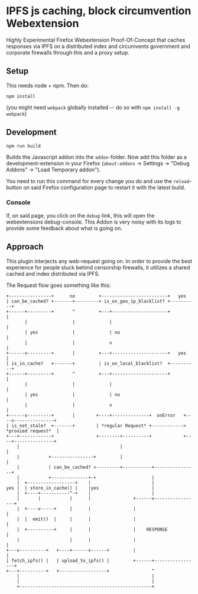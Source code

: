 # IPFS js caching, block circumvention Webextension

Highly Experimental Firefox Webextension Proof-Of-Concept that caches responses via IPFS on a distributed index and circumvents government and corporate firewalls through this and a proxy setup.

## Setup

This needs node + npm. Then do:

```
npm install
```

(you might need `webpack` globally installed -- do so with `npm install -g webpack`)

## Development

```
npm run build
```

Builds the Javascript addon into the `addon`-folder. Now add this folder as a development-extension in your Firefox (`about:addons` -> Settings -> "Debug Addons" -> "Load Temporary addon"). 

You need to run this command for every change you do and use the `reload`-button on said Firefox configuration page to restart it with the latest build.

### Console

If, on said page, you click on the `debug`-link, this will open the webextensions debug-console. This Addon is very noisy with its logs to provide some feedback about what is going on.

## Approach

This plugin interjects any web-request going on. In order to provide the best experience for people stuck behind censorship firewalls, it utilizes a shared cached and index distributed via IPFS.

The Request flow goes something like this:

```
+----------------+      no         +-------------------------+   yes
| can_be_cached? +-------+---------> is_on_geo_ip_blacklist? +----------+
+------+---------+       ^         +---+---------------------+          |
       |                 |             |                                |
       | yes             |             | no                             |
       |                 |             v                                |
+------v---------+       |         +---+---------------------+   yes    |
| is_in_cache?   +-------+         | is_on_local_blacklist?  +----------+
+------+---------+       ^         +---+---------------------+          |
       |                 |             |                                |
       | yes             |             | no                             |
       |                 |             v                                |
+------v---------+       |        +----+--------------+  onError   +----v---------------+
| is_not_stale?  +-------+        | *regular Request* +------------> *proxied request*  |
+---+------------+                +--------+----------+            +----+---------------+
    |                                      |                            |
    |           +----------------+         |                            |
    |           | can_be_cached? <---------+-----------+----------------+
    |           +--------------+-+                     |
    |  +------------------+    |                       |
yes |  | store_in_cache() |    |yes                    |
    |  +----+-----------^-+    |                       |
    |       |           |      |                +------v-----------------+
    |  +----v-----+     |      |                |                        |
    |  |  emit()  |     |      |                |                        |
    |  +----------+     |      |                |    RESPONSE            |
    |                   |      |                |                        |
+---v----------+   +----+------v------+         |                        |
| fetch_ipfs() |   | upload_to_ipfs() |         +------+-----------------+
+---+----------+   +------------------+                ^
    |                                                  |
    |                                                  |
    +--------------------------------------------------+

```